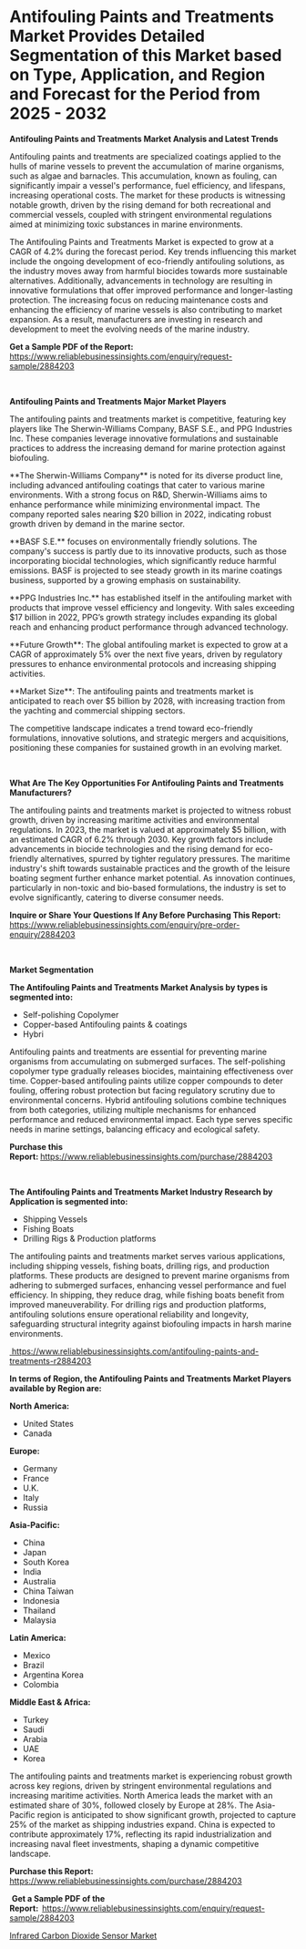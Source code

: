 <p><h1>Antifouling Paints and Treatments Market Provides Detailed Segmentation of this Market based on Type, Application, and Region and Forecast for the Period from 2025 - 2032</h1></p><p><strong>Antifouling Paints and Treatments Market Analysis and Latest Trends</strong></p>
<p><p>Antifouling paints and treatments are specialized coatings applied to the hulls of marine vessels to prevent the accumulation of marine organisms, such as algae and barnacles. This accumulation, known as fouling, can significantly impair a vessel's performance, fuel efficiency, and lifespans, increasing operational costs. The market for these products is witnessing notable growth, driven by the rising demand for both recreational and commercial vessels, coupled with stringent environmental regulations aimed at minimizing toxic substances in marine environments.</p><p>The Antifouling Paints and Treatments Market is expected to grow at a CAGR of 4.2% during the forecast period. Key trends influencing this market include the ongoing development of eco-friendly antifouling solutions, as the industry moves away from harmful biocides towards more sustainable alternatives. Additionally, advancements in technology are resulting in innovative formulations that offer improved performance and longer-lasting protection. The increasing focus on reducing maintenance costs and enhancing the efficiency of marine vessels is also contributing to market expansion. As a result, manufacturers are investing in research and development to meet the evolving needs of the marine industry.</p></p>
<p><strong>Get a Sample PDF of the Report:&nbsp;</strong> <a href="https://www.reliablebusinessinsights.com/enquiry/request-sample/2884203?utm_campaign=2629&utm_medium=2&utm_source=Github&utm_content=ia&utm_term=13032025&utm_id=antifouling-paints-and-treatments">https://www.reliablebusinessinsights.com/enquiry/request-sample/2884203</a></p>
<p>&nbsp;</p>
<p><strong>Antifouling Paints and Treatments Major Market Players</strong></p>
<p><p>The antifouling paints and treatments market is competitive, featuring key players like The Sherwin-Williams Company, BASF S.E., and PPG Industries Inc. These companies leverage innovative formulations and sustainable practices to address the increasing demand for marine protection against biofouling.</p><p>**The Sherwin-Williams Company** is noted for its diverse product line, including advanced antifouling coatings that cater to various marine environments. With a strong focus on R&D, Sherwin-Williams aims to enhance performance while minimizing environmental impact. The company reported sales nearing $20 billion in 2022, indicating robust growth driven by demand in the marine sector.</p><p>**BASF S.E.** focuses on environmentally friendly solutions. The company's success is partly due to its innovative products, such as those incorporating biocidal technologies, which significantly reduce harmful emissions. BASF is projected to see steady growth in its marine coatings business, supported by a growing emphasis on sustainability.</p><p>**PPG Industries Inc.** has established itself in the antifouling market with products that improve vessel efficiency and longevity. With sales exceeding $17 billion in 2022, PPG’s growth strategy includes expanding its global reach and enhancing product performance through advanced technology.</p><p>**Future Growth**: The global antifouling market is expected to grow at a CAGR of approximately 5% over the next five years, driven by regulatory pressures to enhance environmental protocols and increasing shipping activities. </p><p>**Market Size**: The antifouling paints and treatments market is anticipated to reach over $5 billion by 2028, with increasing traction from the yachting and commercial shipping sectors.</p><p>The competitive landscape indicates a trend toward eco-friendly formulations, innovative solutions, and strategic mergers and acquisitions, positioning these companies for sustained growth in an evolving market.</p></p>
<p>&nbsp;</p>
<p><strong>What Are The Key Opportunities For Antifouling Paints and Treatments Manufacturers?</strong></p>
<p><p>The antifouling paints and treatments market is projected to witness robust growth, driven by increasing maritime activities and environmental regulations. In 2023, the market is valued at approximately $5 billion, with an estimated CAGR of 6.2% through 2030. Key growth factors include advancements in biocide technologies and the rising demand for eco-friendly alternatives, spurred by tighter regulatory pressures. The maritime industry's shift towards sustainable practices and the growth of the leisure boating segment further enhance market potential. As innovation continues, particularly in non-toxic and bio-based formulations, the industry is set to evolve significantly, catering to diverse consumer needs.</p></p>
<p><strong>Inquire or Share Your Questions If Any Before Purchasing This Report:</strong> <a href="https://www.reliablebusinessinsights.com/enquiry/pre-order-enquiry/2884203?utm_campaign=2629&utm_medium=2&utm_source=Github&utm_content=ia&utm_term=13032025&utm_id=antifouling-paints-and-treatments">https://www.reliablebusinessinsights.com/enquiry/pre-order-enquiry/2884203</a></p>
<p>&nbsp;</p>
<p><strong>Market Segmentation</strong></p>
<p><strong>The Antifouling Paints and Treatments Market Analysis by types is segmented into:</strong></p>
<p><ul><li>Self-polishing Copolymer</li><li>Copper-based Antifouling paints & coatings</li><li>Hybri</li></ul></p>
<p><p>Antifouling paints and treatments are essential for preventing marine organisms from accumulating on submerged surfaces. The self-polishing copolymer type gradually releases biocides, maintaining effectiveness over time. Copper-based antifouling paints utilize copper compounds to deter fouling, offering robust protection but facing regulatory scrutiny due to environmental concerns. Hybrid antifouling solutions combine techniques from both categories, utilizing multiple mechanisms for enhanced performance and reduced environmental impact. Each type serves specific needs in marine settings, balancing efficacy and ecological safety.</p></p>
<p><strong>Purchase this Report:&nbsp;</strong><a href="https://www.reliablebusinessinsights.com/purchase/2884203?utm_campaign=2629&utm_medium=2&utm_source=Github&utm_content=ia&utm_term=13032025&utm_id=antifouling-paints-and-treatments">https://www.reliablebusinessinsights.com/purchase/2884203</a></p>
<p>&nbsp;</p>
<p><strong>The Antifouling Paints and Treatments Market Industry Research by Application is segmented into:</strong></p>
<p><ul><li>Shipping Vessels</li><li>Fishing Boats</li><li>Drilling Rigs & Production platforms</li></ul></p>
<p><p>The antifouling paints and treatments market serves various applications, including shipping vessels, fishing boats, drilling rigs, and production platforms. These products are designed to prevent marine organisms from adhering to submerged surfaces, enhancing vessel performance and fuel efficiency. In shipping, they reduce drag, while fishing boats benefit from improved maneuverability. For drilling rigs and production platforms, antifouling solutions ensure operational reliability and longevity, safeguarding structural integrity against biofouling impacts in harsh marine environments.</p></p>
<p><a href="https://www.reliablebusinessinsights.com/antifouling-paints-and-treatments-r2884203?utm_campaign=2629&utm_medium=2&utm_source=Github&utm_content=ia&utm_term=13032025&utm_id=antifouling-paints-and-treatments">&nbsp;https://www.reliablebusinessinsights.com/antifouling-paints-and-treatments-r2884203</a></p>
<p><strong>In terms of Region, the Antifouling Paints and Treatments Market Players available by Region are:</strong></p>
<p>
    <p> <strong> North America: </strong>
        <ul>
            <li>United States</li>
            <li>Canada</li>
        </ul>
        </p> 
    <p> <strong> Europe: </strong>
        <ul>
            <li>Germany</li>
            <li>France</li>
            <li>U.K.</li>
            <li>Italy</li>
            <li>Russia</li>
        </ul>
        </p> 
    <p> <strong> Asia-Pacific: </strong>
        <ul>
            <li>China</li>
            <li>Japan</li>
            <li>South Korea</li>
            <li>India</li>
            <li>Australia</li>
            <li>China Taiwan</li>
            <li>Indonesia</li>
            <li>Thailand</li>
            <li>Malaysia</li>
        </ul>
        </p> 
    <p> <strong> Latin America: </strong>
        <ul>
            <li>Mexico</li>
            <li>Brazil</li>
            <li>Argentina Korea</li>
            <li>Colombia</li>
        </ul>
        </p> 
    <p> <strong> Middle East & Africa: </strong>
        <ul>
            <li>Turkey</li>
            <li>Saudi</li>
            <li>Arabia</li>
            <li>UAE</li>
            <li>Korea</li>
        </ul>
    </p>
    </p>
<p><p>The antifouling paints and treatments market is experiencing robust growth across key regions, driven by stringent environmental regulations and increasing maritime activities. North America leads the market with an estimated share of 30%, followed closely by Europe at 28%. The Asia-Pacific region is anticipated to show significant growth, projected to capture 25% of the market as shipping industries expand. China is expected to contribute approximately 17%, reflecting its rapid industrialization and increasing naval fleet investments, shaping a dynamic competitive landscape.</p></p>
<p><strong>Purchase this Report: </strong><a href="https://www.reliablebusinessinsights.com/purchase/2884203?utm_campaign=2629&utm_medium=2&utm_source=Github&utm_content=ia&utm_term=13032025&utm_id=antifouling-paints-and-treatments">https://www.reliablebusinessinsights.com/purchase/2884203</a></p>
<p>&nbsp;<strong>Get a Sample PDF of the Report:&nbsp;&nbsp;</strong><a href="https://www.reliablebusinessinsights.com/enquiry/request-sample/2884203?utm_campaign=2629&utm_medium=2&utm_source=Github&utm_content=ia&utm_term=13032025&utm_id=antifouling-paints-and-treatments">https://www.reliablebusinessinsights.com/enquiry/request-sample/2884203</a></p>
<p><strong></strong></p>
<p><p><a href="https://github.com/ulyssacrayne00231/Market-Research-Report-List-1/blob/main/infrared-carbon-dioxide-sensor-market.md?utm_campaign=2629&utm_medium=2&utm_source=Github&utm_content=ia&utm_term=13032025&utm_id=antifouling-paints-and-treatments">Infrared Carbon Dioxide Sensor Market</a></p></p>
